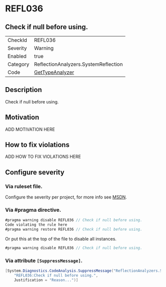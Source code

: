 # REFL036
## Check if null before using.

<!-- start generated table -->
<table>
  <tr>
    <td>CheckId</td>
    <td>REFL036</td>
  </tr>
  <tr>
    <td>Severity</td>
    <td>Warning</td>
  </tr>
  <tr>
    <td>Enabled</td>
    <td>true</td>
  </tr>
  <tr>
    <td>Category</td>
    <td>ReflectionAnalyzers.SystemReflection</td>
  </tr>
  <tr>
    <td>Code</td>
    <td><a href="https://github.com/DotNetAnalyzers/ReflectionAnalyzers/blob/master/ReflectionAnalyzers/NodeAnalzers/GetTypeAnalyzer.cs">GetTypeAnalyzer</a></td>
  </tr>
</table>
<!-- end generated table -->

## Description

Check if null before using.

## Motivation

ADD MOTIVATION HERE

## How to fix violations

ADD HOW TO FIX VIOLATIONS HERE

<!-- start generated config severity -->
## Configure severity

### Via ruleset file.

Configure the severity per project, for more info see [MSDN](https://msdn.microsoft.com/en-us/library/dd264949.aspx).

### Via #pragma directive.
```C#
#pragma warning disable REFL036 // Check if null before using.
Code violating the rule here
#pragma warning restore REFL036 // Check if null before using.
```

Or put this at the top of the file to disable all instances.
```C#
#pragma warning disable REFL036 // Check if null before using.
```

### Via attribute `[SuppressMessage]`.

```C#
[System.Diagnostics.CodeAnalysis.SuppressMessage("ReflectionAnalyzers.SystemReflection", 
    "REFL036:Check if null before using.", 
    Justification = "Reason...")]
```
<!-- end generated config severity -->